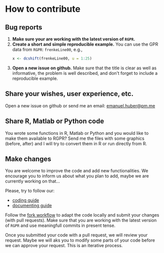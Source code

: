 
# How to contribute

## Bug reports

1. **Make sure your are working with the latest version of `RGPR`.**
2. **Create a short and simple reproducible example.**
    You can use the GPR data from `RGPR`: `frenkeLine00`, e.g.,
    ```r
    x <- dcshift(frenkeLine00, u = 1:25)
    ```
3. **Open a new issue on github.**
    Make sure that the title is clear as well as informative, the
    problem is well described, and don't forget to include a reproducible
    example.

## Share your wishes, user experience, etc.

Open a new issue on github or send me an email: emanuel.huber@pm.me

## Share R, Matlab or Python code

You wrote some functions in R, Matlab or Python and you would like to make them
available to RGPR? Send me the files with some graphics (before, after) and
I will try to convert them in R or run directly from R.

## Make changes

You are welcome to improve the code and add new functionalities. 
We encourage you to inform us about what you plan to add, maybe we are currently
working on that...

Please, try to follow our:

* [coding guide](https://github.com/emanuelhuber/RGPR/wiki/Coding-guide)
* [documenting guide](https://github.com/emanuelhuber/RGPR/wiki/How-to-document-with-roxygen2)

Follow the [fork workflow](https://github.com/emanuelhuber/RGPR/wiki/Fork-Workflow) to 
adapt the code locally and submit your changes (with pull requests). Make sure 
that you are working with the latest version of `RGPR` and use meaningfull
commits in present tense.

Once you submitted your code with a pull request, we will review your request.
Maybe we will aks you to modify some parts of your code before we can approve
your request. This is an iterative process.
